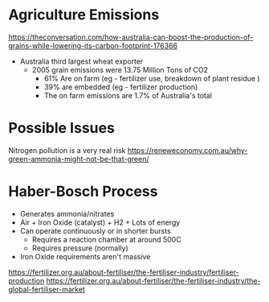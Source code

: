 # Agriculture Emissions

https://theconversation.com/how-australia-can-boost-the-production-of-grains-while-lowering-its-carbon-footprint-176366

* Australia third largest wheat exporter
	* 2005 grain emissions were 13.75 Million Tons of CO2
		* 61% Are on farm (eg - fertilizer use, breakdown of plant residue )
		* 39% are embedded (eg - fertilizer production)
		* The on farm emissions are 1.7% of Australia's total 

# Possible Issues

Nitrogen pollution is a very real risk
https://reneweconomy.com.au/why-green-ammonia-might-not-be-that-green/


# Haber-Bosch Process

* Generates ammonia/nitrates
* Air + Iron Oxide (catalyst) + H2 + Lots of energy
* Can operate continuously or in shorter bursts
	* Requires a reaction chamber at around 500C
	* Requires pressure (normally)
* Iron Oxide requirements aren't massive

https://fertilizer.org.au/about-fertiliser/the-fertiliser-industry/fertiliser-production
https://fertilizer.org.au/about-fertiliser/the-fertiliser-industry/the-global-fertiliser-market